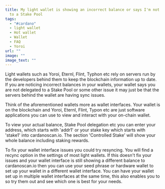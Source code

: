 ```yaml
---
title: My light wallet is showing an incorrect balance or says I'm not delegated
  to a Stake Pool
tags:
  - "#cardano"
  - light wallet
  - Hot wallet
  - Wallet
  - FAQ
  - Yoroi
url: ""
image: ""
image_text: ""
---
```


Light wallets such as Yoroi, Eternl, Flint, Typhon etc rely on servers run by the developers behind them to keep the blockchain information up to date. If you are noticing incorrect balances in your wallets, your wallet says you are not delegated to a Stake Pool or some other issue it may just be that the servers behind the wallet are having sync issues.  
  
Think of the aforementioned wallets more as wallet interfaces. Your wallet is on the blockchain and Yoroi, Eternl, Flint, Typon etc are just software applications you can use to view and interact with your on-chain wallet.  
  
To view your actual balance, Stake Pool delegation etc you can enter your address, which starts with 'addr1' or your stake key which starts with 'stake1' into cardanoscan.io. The section 'Controlled Stake' will show your whole balance including staking rewards.  
  
To fix your wallet interface issues you could try resyncing. You will find a recync option in the settings of most light wallets. If this doesn't fix your issues and your wallet interface is still showing a different balance to cardanoscan.io then you can use your seed phrase or hardware wallet to set up your wallet in a different wallet interface. You can have your wallet set up in multiple wallet interfaces at the same time, this also enables you to so try them out and see which one is best for your needs.
